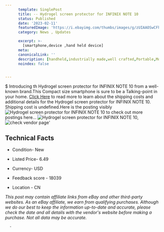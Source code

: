 ```yaml
---
      template: SinglePost
      title: -- Hydrogel screen protector for INFINIX NOTE 10
      status: Published
      date: '2023-02-11'
      featuredImage: 'https://i.ebayimg.com/thumbs/images/g/zUIAAOSwCFhj4nOH/s-l225.jpg'
      category: News , Updates

      excerpt: >-
        [smartphone,device ,hand held device]
      meta:
      canonicalLink: ''
      description: [handheld,industrially made,well crafted,Portable,Mobile,Compact,Convenient,Lightweight,Maneuverable,Man-portable,Miniature,Carriable,Hand-held,Light,Holdable,Transportable,Mobile device,Pocket-sized,On-the-go,Wireless,Cordless,Compact size,Convenient size, smartphone,device ,hand held device]
      noindex: false
      

---
```

$
      Introducing th Hydrogel screen protector for INFINIX NOTE 10 from a well-known brand.This Compact size smartphone is sure to be a Talking-point in your home. [Click Here](https://www.ebay.com/itm/225407794929?hash=item347b59fef1%3Ag%3AzUIAAOSwCFhj4nOH&mkevt=1&mkcid=1&mkrid=711-53200-19255-0&campid=%253CePNCampaignId%253E&customid=%253CreferenceId%253E&toolid=10049) to read more to learn about the shipping costs and additional details for the Hydrogel screen protector for INFINIX NOTE 10. Shipping cost is undefined.Here is the posting visibly ![Hydrogel screen protector for INFINIX NOTE 10](https://i.ebayimg.com/thumbs/images/g/zUIAAOSwCFhj4nOH/s-l225.jpg) to check out more postings here... ![Hydrogel screen protector for INFINIX NOTE 10](https://i.ebayimg.com/images/g/zUIAAOSwCFhj4nOH/s-l960.jpg), ![check vendor page](https://origin-galleryplus.ebayimg.com/ws/web/225407794929_2_0_1/225x225.jpg,https://origin-galleryplus.ebayimg.com/ws/web/225407794929_3_0_1/225x225.jpg,https://origin-galleryplus.ebayimg.com/ws/web/225407794929_4_0_1/225x225.jpg,https://origin-galleryplus.ebayimg.com/ws/web/225407794929_5_0_1/225x225.jpg,https://origin-galleryplus.ebayimg.com/ws/web/225407794929_6_0_1/225x225.jpg,https://origin-galleryplus.ebayimg.com/ws/web/225407794929_7_0_1/225x225.jpg,https://origin-galleryplus.ebayimg.com/ws/web/225407794929_8_0_1/225x225.jpg,https://origin-galleryplus.ebayimg.com/ws/web/225407794929_9_0_1/225x225.jpg)'

      

 ## Technical Facts 



     
      

 - Condition- New 


      

 - Listed Price- 6.49 


      

 - Currency- USD 


      

 - Feedback score - 18039 


      

 - Location - CN 


      
      

 *_This post may contain affiliate links from eBay and other third-party websites. As an eBay affiliate, we earn from qualifying purchases. Although we do our best to keep the information up-to-date and accurate, please check the date and all details with the vendor's website before making a purchase. Not all data may be accurate._*




      -
